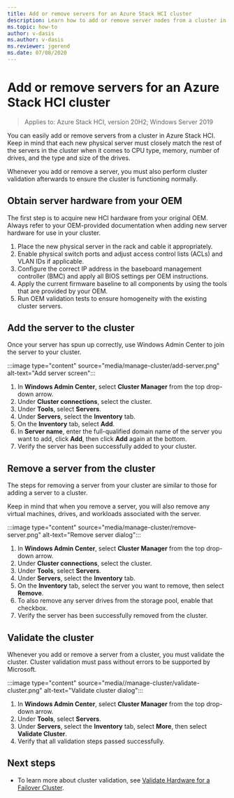 ```yaml
---
title: Add or remove servers for an Azure Stack HCI cluster
description: Learn how to add or remove server nodes from a cluster in Azure Stack HCI
ms.topic: how-to
author: v-dasis
ms.author: v-dasis
ms.reviewer: jgerend
ms.date: 07/08/2020
---
```


# Add or remove servers for an Azure Stack HCI cluster

> Applies to: Azure Stack HCI, version 20H2; Windows Server 2019

You can easily add or remove servers from a cluster in Azure Stack HCI. Keep in mind that each new physical server must closely match the rest of the servers in the cluster when it comes to CPU type, memory, number of drives, and the type and size of the drives.

Whenever you add or remove a server, you must also perform cluster validation afterwards to ensure the cluster is functioning normally.

## Obtain server hardware from your OEM

The first step is to acquire new HCI hardware from your original OEM. Always refer to your OEM-provided documentation when adding new server hardware for use in your cluster.

1. Place the new physical server in the rack and cable it appropriately.
1. Enable physical switch ports and adjust access control lists (ACLs) and VLAN IDs if applicable.
1. Configure the correct IP address in the baseboard management controller (BMC) and apply all BIOS settings per OEM instructions.
1. Apply the current firmware baseline to all components by using the tools that are provided by your OEM.
1. Run OEM validation tests to ensure homogeneity with the existing cluster servers.

## Add the server to the cluster

Once your server has spun up correctly, use Windows Admin Center to join the server to your cluster.

:::image type="content" source="media/manage-cluster/add-server.png" alt-text="Add server screen":::

1. In **Windows Admin Center**, select **Cluster Manager** from the top drop-down arrow.
1. Under **Cluster connections**, select the cluster.
1. Under **Tools**, select **Servers**.
1. Under **Servers**, select the **Inventory** tab.
1. On the **Inventory** tab, select **Add**.
1. In **Server name**, enter the full-qualified domain name of the server you want to add, click **Add**, then click **Add** again at the bottom.
1. Verify the server has been successfully added to your cluster.

## Remove a server from the cluster

The steps for removing a server from your cluster are similar to those for adding a server to a cluster.

Keep in mind that when you remove a server, you will also remove any virtual machines, drives, and workloads associated with the server.

:::image type="content" source="media/manage-cluster/remove-server.png" alt-text="Remove server dialog":::

1. In **Windows Admin Center**, select **Cluster Manager** from the top drop-down arrow.
1. Under **Cluster connections**, select the cluster.
1. Under **Tools**, select **Servers**.
1. Under **Servers**, select the **Inventory** tab.
1. On the **Inventory** tab, select the server you want to remove, then select **Remove**.
1. To also remove any server drives from the storage pool, enable that checkbox.
1. Verify the server has been successfully removed from the cluster.

## Validate the cluster

Whenever you add or remove a server from a cluster, you must validate the cluster. Cluster validation must pass without errors to be supported by Microsoft.

:::image type="content" source="media//manage-cluster/validate-cluster.png" alt-text="Validate cluster dialog":::

1. In **Windows Admin Center**, select **Cluster Manager** from the top drop-down arrow.
1. Under **Tools**, select **Servers**.
1. Under **Servers**, select the **Inventory** tab, select **More**, then select **Validate Cluster**.
1. Verify that all validation steps passed successfully.

## Next steps

- To learn more about cluster validation, see [Validate Hardware for a Failover Cluster](https://docs.microsoft.com/previous-versions/windows/it-pro/windows-server-2012-R2-and-2012/jj134244(v=ws.11)).